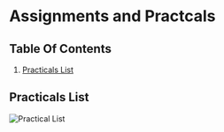# Assignments and Practcals 

## Table Of Contents
1. [Practicals List](https://github.com/Mr-Criminal/Assignments-and-Practicals/blob/main/README.md#practicals)

## Practicals List
![Practical List](https://github.com/Mr-Criminal/Private-Playground/blob/main/Practical/Practicals%20List.jpg)
